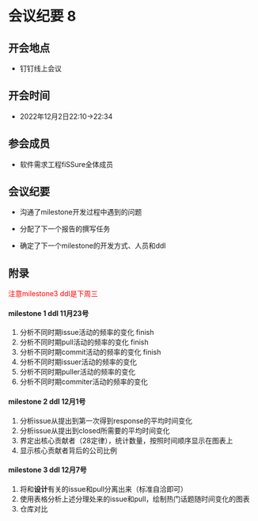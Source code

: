 

# 会议纪要 8

## 开会地点

- 钉钉线上会议

## 开会时间

- 2022年12月2日22:10->22:34

## 参会成员

- 软件需求工程fiSSure全体成员

## 会议纪要

- 沟通了milestone开发过程中遇到的问题

- 分配了下一个报告的撰写任务

- 确定了下一个milestone的开发方式、人员和ddl


## 附录

<font color="red">注意milestone3 ddl是下周三</font>

#### milestone 1 ddl 11月23号

1. 分析不同时期issue活动的频率的变化  finish
2. 分析不同时期pull活动的频率的变化 finish
3. 分析不同时期commit活动的频率的变化 finish
4. 分析不同时期issuer活动的频率的变化
5. 分析不同时期puller活动的频率的变化
6. 分析不同时期commiter活动的频率的变化

#### milestone 2 ddl 12月1号

1. 分析issue从提出到第一次得到response的平均时间变化
2. 分析issue从提出到closed所需要的平均时间变化
3. 界定出核心贡献者（28定律），统计数量，按照时间顺序显示在图表上
4. 显示核心贡献者背后的公司比例

#### milestone 3 ddl 12月7号

1. 将和**设计**有关的issue和pull分离出来（标准自洽即可）
2. 使用表格分析上述分理处来的issue和pull，绘制热门话题随时间变化的图表
3. 仓库对比







